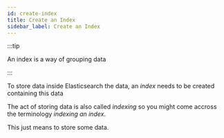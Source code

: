 ```yaml
---
id: create-index
title: Create an Index
sidebar_label: Create an Index
---
```


:::tip

An index is a way of grouping data

:::

To store data inside Elasticsearch the data, an _index_ needs to be created containing this data

The act of storing data is also called _indexing_ so you might come accross the terminology _indexing an index_.

This just means to store some data.
